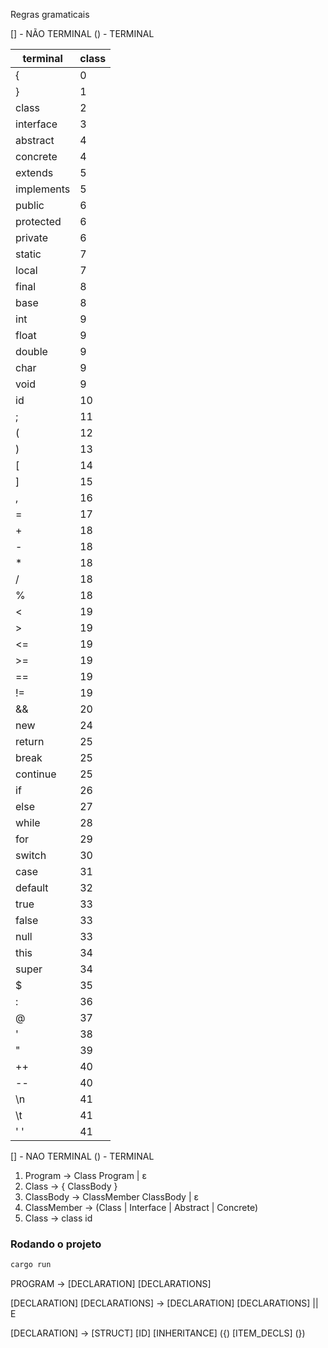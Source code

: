 Regras gramaticais

[] - NÃO TERMINAL
() - TERMINAL

| terminal   | class |
| ---------- | ----- |
| {          | 0     |
| }          | 1     |
| class      | 2     |
| interface  | 3     |
| abstract   | 4     |
| concrete   | 4     |
| extends    | 5     |
| implements | 5     |
| public     | 6     |
| protected  | 6     |
| private    | 6     |
| static     | 7     |
| local      | 7     |
| final      | 8     |
| base       | 8     |
| int        | 9     |
| float      | 9     |
| double     | 9     |
| char       | 9     |
| void       | 9     |
| id         | 10    |
| ;          | 11    |
| (          | 12    |
| )          | 13    |
| [          | 14    |
| ]          | 15    |
| ,          | 16    |
| =          | 17    |
| +          | 18    |
| -          | 18    |
| \*         | 18    |
| /          | 18    |
| %          | 18    |
| <          | 19    |
| >          | 19    |
| <=         | 19    |
| >=         | 19    |
| ==         | 19    |
| !=         | 19    |
| &&         | 20    |
| new        | 24    |
| return     | 25    |
| break      | 25    |
| continue   | 25    |
| if         | 26    |
| else       | 27    |
| while      | 28    |
| for        | 29    |
| switch     | 30    |
| case       | 31    |
| default    | 32    |
| true       | 33    |
| false      | 33    |
| null       | 33    |
| this       | 34    |
| super      | 34    |
| $          | 35    |
| :          | 36    |
| @          | 37    |
| '          | 38    |
| "          | 39    |
| ++         | 40    |
| --         | 40    |
| \n         | 41    |
| \t         | 41    |
| ' '        | 41    |

[] - NAO TERMINAL
() - TERMINAL

1. Program -> Class Program | ε
2. Class -> { ClassBody }
3. ClassBody -> ClassMember ClassBody | ε
4. ClassMember -> (Class | Interface | Abstract | Concrete)
5. Class -> class id

### Rodando o projeto
``` bash
cargo run
```

PROGRAM -> [DECLARATION] [DECLARATIONS]

[DECLARATION] [DECLARATIONS] -> [DECLARATION] [DECLARATIONS] || E

[DECLARATION] -> [STRUCT] [ID] [INHERITANCE] ({) [ITEM_DECLS] (})